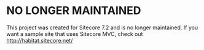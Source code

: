 # NO LONGER MAINTAINED

This project was created for Sitecore 7.2 and is no longer maintained. If you want a sample site that uses Sitecore MVC, check out http://habitat.sitecore.net/
